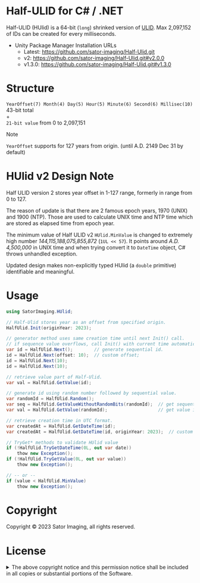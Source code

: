 <!-- omit in toc -->
# Half-ULID for C# / .NET

Half-ULID (HUlid) is a 64-bit (`long`) shrinked version of [ULID](https://github.com/ulid/spec).
Max 2,097,152 of IDs can be created for every milliseconds.

- Unity Package Manager Installation URLs
    - Latest: https://github.com/sator-imaging/Half-Ulid.git
    - v2: https://github.com/sator-imaging/Half-Ulid.git#v2.0.0
    - v1.3.0: https://github.com/sator-imaging/Half-Ulid.git#v1.3.0



# Structure

`YearOffset(7) Month(4) Day(5) Hour(5) Minute(6) Second(6) Millisec(10)` 43-bit total  
 +  
`21-bit value` from 0 to 2,097,151

> [!Note]
> `YearOffset` supports for 127 years from origin. (until A.D. 2149 Dec 31 by default)



# HUlid v2 Design Note

Half ULID version 2 stores year offset in 1-127 range, formerly in range from 0 to 127.

The reason of update is that there are 2 famous epoch years, 1970 (UNIX) and 1900 (NTP). Those are used to calculate UNIX time and NTP time which are stored as elapsed time from epoch year.

The minimum value of Half ULID v2 `HUlid.MinValue` is changed to extremely high number *144,115,188,075,855,872* (`1UL << 57`).
It points around *A.D. 4,500,000* in UNIX time and when trying convert it to `DateTime` object, C# throws unhandled exception.

Updated design makes non-explicitly typed HUlid (a `double` primitive) identifiable and meaningful.



# Usage

```csharp
using SatorImaging.HUlid;

// Half-Ulid stores year as an offset from specified origin.
HalfUlid.Init(originYear: 2023);

// generator method uses same creation time until next Init() call.
// if sequence value overflows, call Init() with current time automatically
var id = HalfUlid.Next();        // generate sequential id.
id = HalfUlid.Next(offset: 10);  // custom offset;
id = HalfUlid.Next(10);
id = HalfUlid.Next(10);

// retrieve value part of Half-Ulid.
var val = HalfUlid.GetValue(id);

// generate id using random number followed by sequential value.
var randomId = HalfUlid.Random();
var seq = HalfUlid.GetValueWithoutRandomBits(randomId);  // get sequential part only
var val = HalfUlid.GetValue(randomId);                   // get value including random bits

// retrieve creation time in UTC format.
var createdAt = HalfUlid.GetDateTime(id);
var createdAt = HalfUlid.GetDateTime(id, originYear: 2023);  // custom year origin.

// TryGet* methods to validate HUlid value
if (!HalfUlid.TryGetDateTime(0L, out var date))
    thow new Exception();
if (!HalfUlid.TryGetValue(0L, out var value))
    thow new Exception();

// -- or --
if (value < HalfUlid.MinValue)
    thow new Exception();
```



# Copyright

Copyright &copy; 2023 Sator Imaging, all rights reserved.



# License


<p>
<details>
<summary>The above copyright notice and this permission notice shall be included in all
copies or substantial portions of the Software.</summary>

```text
MIT License

Copyright (c) 2023 Sator Imaging

Permission is hereby granted, free of charge, to any person obtaining a copy
of this software and associated documentation files (the "Software"), to deal
in the Software without restriction, including without limitation the rights
to use, copy, modify, merge, publish, distribute, sublicense, and/or sell
copies of the Software, and to permit persons to whom the Software is
furnished to do so, subject to the following conditions:

The above copyright notice and this permission notice shall be included in all
copies or substantial portions of the Software.

THE SOFTWARE IS PROVIDED "AS IS", WITHOUT WARRANTY OF ANY KIND, EXPRESS OR
IMPLIED, INCLUDING BUT NOT LIMITED TO THE WARRANTIES OF MERCHANTABILITY,
FITNESS FOR A PARTICULAR PURPOSE AND NONINFRINGEMENT. IN NO EVENT SHALL THE
AUTHORS OR COPYRIGHT HOLDERS BE LIABLE FOR ANY CLAIM, DAMAGES OR OTHER
LIABILITY, WHETHER IN AN ACTION OF CONTRACT, TORT OR OTHERWISE, ARISING FROM,
OUT OF OR IN CONNECTION WITH THE SOFTWARE OR THE USE OR OTHER DEALINGS IN THE
SOFTWARE.
```

</details>
</p>
